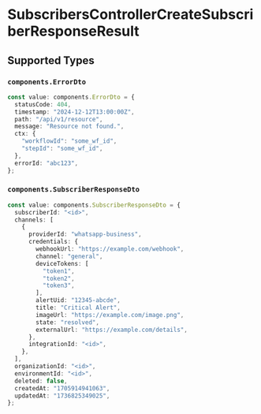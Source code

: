 # SubscribersControllerCreateSubscriberResponseResult


## Supported Types

### `components.ErrorDto`

```typescript
const value: components.ErrorDto = {
  statusCode: 404,
  timestamp: "2024-12-12T13:00:00Z",
  path: "/api/v1/resource",
  message: "Resource not found.",
  ctx: {
    "workflowId": "some_wf_id",
    "stepId": "some_wf_id",
  },
  errorId: "abc123",
};
```

### `components.SubscriberResponseDto`

```typescript
const value: components.SubscriberResponseDto = {
  subscriberId: "<id>",
  channels: [
    {
      providerId: "whatsapp-business",
      credentials: {
        webhookUrl: "https://example.com/webhook",
        channel: "general",
        deviceTokens: [
          "token1",
          "token2",
          "token3",
        ],
        alertUid: "12345-abcde",
        title: "Critical Alert",
        imageUrl: "https://example.com/image.png",
        state: "resolved",
        externalUrl: "https://example.com/details",
      },
      integrationId: "<id>",
    },
  ],
  organizationId: "<id>",
  environmentId: "<id>",
  deleted: false,
  createdAt: "1705914941063",
  updatedAt: "1736825349025",
};
```

